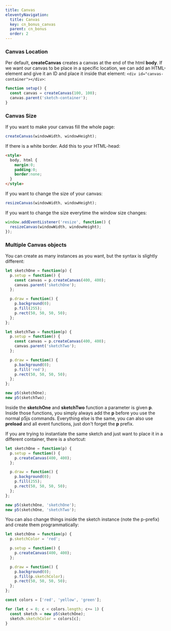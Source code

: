```yaml
---
title: Canvas
eleventyNavigation:
  title: Canvas
  key: cn_bonus_canvas
  parent: cn_bonus
  order: 2
---
```


### Canvas Location

Per default, **createCanvas** creates a canvas at the end of the html **body**. If we want our canvas to be place in a specific location, we can add an HTML-element and give it an ID and place it inside that element: `<div id="canvas-container"></div>`:

```js
function setup() {
  const canvas = createCanvas(100, 100);
  canvas.parent('sketch-container');
}
```

### Canvas Size

If you want to make your canvas fill the whole page:

```js
createCanvas(windowWidth, windowHeight);
```

If there is a white border. Add this to your HTML-head:

```html
<style>
  body, html {
    margin:0;
    padding:0;
    border:none;
  }
</style>
```

If you want to change the size of your canvas:

```js
resizeCanvas(windowWidth, windowHeight);
```

If you want to change the size everytime the window size changes:

```js
window.addEventListener('resize', function() {
  resizeCanvas(windowWidth, windowHeight);
});
```

### Multiple Canvas objects

You can create as many instances as you want, but the syntax is slightly different:

```js
let sketchOne = function(p) {
  p.setup = function() {
    const canvas = p.createCanvas(400, 400);
    canvas.parent('sketchOne');
  };

  p.draw = function() {
    p.background(0);
    p.fill(255);
    p.rect(50, 50, 50, 50);
  };
};

let sketchTwo = function(p) {
  p.setup = function() {
    const canvas = p.createCanvas(400, 400);
    canvas.parent('sketchTwo');
  };

  p.draw = function() {
    p.background(0);
    p.fill('red');
    p.rect(50, 50, 50, 50);
  };
};

new p5(sketchOne);
new p5(sketchTwo);
```

Inside the **sketchOne** and **sketchTwo** function a parameter is given **p**. Inside those functions, you simply always add the **p** before you use the normal p5js commands. Everything else is the same, you can also use **preload** and all event functions, just don't forget the **p** prefix.

If you are trying to instantiate the same sketch and just want to place it in a different container, there is a shortcut:

```js
let sketchOne = function(p) {
  p.setup = function() {
    p.createCanvas(400, 400);
  };

  p.draw = function() {
    p.background(0);
    p.fill(255);
    p.rect(50, 50, 50, 50);
  };
};

new p5(sketchOne, 'sketchOne');
new p5(sketchOne, 'sketchTwo');
```

You can also change things inside the sketch instance (note the p-prefix) and create them programmatically:

```js
let sketchOne = function(p) {
  p.sketchColor = 'red';

  p.setup = function() {
    p.createCanvas(400, 400);
  };

  p.draw = function() {
    p.background(0);
    p.fill(p.sketchColor);
    p.rect(50, 50, 50, 50);
  };
};

const colors = ['red', 'yellow', 'green'];

for (let c = 0; c < colors.length; c+= 1) {
  const sketch = new p5(sketchOne);
  sketch.sketchColor = colors[c];
}
```
